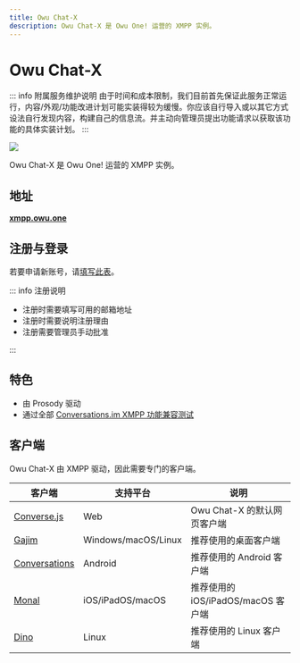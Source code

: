 ```yaml
---
title: Owu Chat-X
description: Owu Chat-X 是 Owu One! 运营的 XMPP 实例。
---
```


# Owu Chat-X

::: info 附属服务维护说明
由于时间和成本限制，我们目前首先保证此服务正常运行，内容/外观/功能改进计划可能实装得较为缓慢。你应该自行导入或以其它方式设法自行发现内容，构建自己的信息流。并主动向管理员提出功能请求以获取该功能的具体实装计划。
:::

<a href='https://compliance.conversations.im/server/xmpp.owu.one'><img src='https://compliance.conversations.im/badge/xmpp.owu.one'></a>

Owu Chat-X 是 Owu One! 运营的 XMPP 实例。

## 地址

**[xmpp.owu.one](https://xmpp.owu.one)**

## 注册与登录

若要申请新账号，请[填写此表](https://r.owu.one/owuxmpp)。

::: info 注册说明

- 注册时需要填写可用的邮箱地址
- 注册时需要说明注册理由
- 注册需要管理员手动批准

:::

## 特色

- 由 Prosody 驱动
- 通过全部 [Conversations.im XMPP 功能兼容测试](https://compliance.conversations.im/server/xmpp.owu.one)

## 客户端

Owu Chat-X 由 XMPP 驱动，因此需要专门的客户端。

| 客户端 | 支持平台 | 说明 |
| --- | --- | --- |
| [Converse.js](https://xmpp.owu.one/conversejs/) | Web | Owu Chat-X 的默认网页客户端 |
| [Gajim](https://gajim.org/) | Windows/macOS/Linux | 推荐使用的桌面客户端 |
| [Conversations](https://f-droid.org/en/packages/eu.siacs.conversations/) | Android | 推荐使用的 Android 客户端 |
| [Monal](https://monal-im.org) | iOS/iPadOS/macOS | 推荐使用的 iOS/iPadOS/macOS 客户端 |
| [Dino](https://dino.im) | Linux | 推荐使用的 Linux 客户端 |
